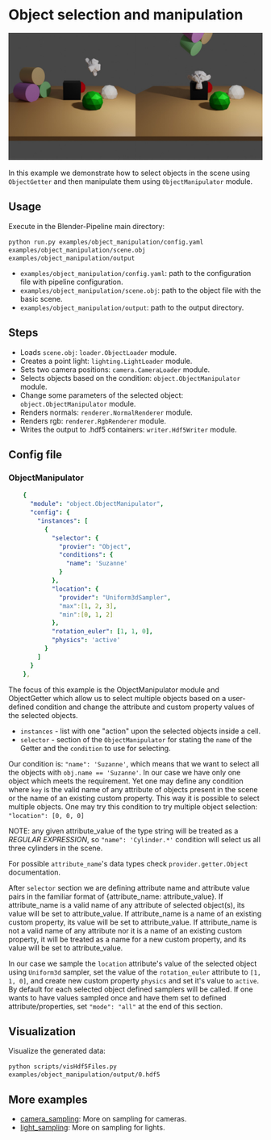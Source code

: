 # Object selection and manipulation

![](rendering.jpg)

In this example we demonstrate how to select objects in the scene using `ObjectGetter` and then manipulate them using `ObjectManipulator` module.

## Usage

Execute in the Blender-Pipeline main directory:

```
python run.py examples/object_manipulation/config.yaml examples/object_manipulation/scene.obj examples/object_manipulation/output
```

* `examples/object_manipulation/config.yaml`: path to the configuration file with pipeline configuration.
* `examples/object_manipulation/scene.obj`: path to the object file with the basic scene.
* `examples/object_manipulation/output`: path to the output directory.

## Steps

* Loads `scene.obj`: `loader.ObjectLoader` module.
* Creates a point light: `lighting.LightLoader` module.
* Sets two camera positions: `camera.CameraLoader` module.
* Selects objects based on the condition: `object.ObjectManipulator` module.
* Change some parameters of the selected object: `object.ObjectManipulator` module.
* Renders normals: `renderer.NormalRenderer` module.
* Renders rgb: `renderer.RgbRenderer` module.
* Writes the output to .hdf5 containers: `writer.Hdf5Writer` module.

## Config file

### ObjectManipulator

```yaml
    {
      "module": "object.ObjectManipulator",
      "config": {
        "instances": [
          {
            "selector": {
              "provier": "Object",
              "conditions": {
                "name": 'Suzanne'
              }
            },
            "location": {
              "provider": "Uniform3dSampler",
              "max":[1, 2, 3],
              "min":[0, 1, 2]
            },
            "rotation_euler": [1, 1, 0],
            "physics": 'active'
          }
        ]
      }
    },
```

The focus of this example is the ObjectManipulator module and ObjectGetter which allow us to select multiple objects based on a user-defined condition and change the attribute and custom property values of the selected objects.
* `instances` - list with one "action" upon the selected objects inside a cell.
* `selector` - section of the `ObjectManipulator` for stating the `name` of the Getter and the `condition` to use for selecting.

Our condition is: `"name": 'Suzanne'`, which means that we want to select all the objects with `obj.name == 'Suzanne'`. In our case we have only one object which meets the requirement.
Yet one may define any condition where `key` is the valid name of any attribute of objects present in the scene or the name of an existing custom property.
This way it is possible to select multiple objects. One may try this condition to try multiple object selection: `"location": [0, 0, 0]`

NOTE: any given attribute_value of the type string will be treated as a *REGULAR EXPRESSION*, so `"name": 'Cylinder.*'` condition will select us all three cylinders in the scene.

For possible `attribute_name`'s data types check `provider.getter.Object` documentation.

After `selector` section we are defining attribute name and attribute value pairs in the familiar format of {attribute_name: attribute_value}.
If attribute_name is a valid name of any attribute of selected object(s), its value will be set to attribute_value.
If attribute_name is a name of an existing custom property, its value will be set to attribute_value.
If attribute_name is not a valid name of any attribute nor it is a name of an existing custom property, it will be treated as a name for a new custom property, and its value will be set to attribute_value.

In our case we sample the `location` attribute's value of the selected object using `Uniform3d` sampler, set the value of the `rotation_euler` attribute to `[1, 1, 0]`, and create new custom property `physics` and set it's value to `active`.
By default for each selected object defined samplers will be called. If one wants to have values sampled once and have them set to defined attribute/properties, set `"mode": "all"` at the end of this section. 

## Visualization

Visualize the generated data:

```
python scripts/visHdf5Files.py examples/object_manipulation/output/0.hdf5
```

## More examples

* [camera_sampling](../camera_sampling): More on sampling for cameras.
* [light_sampling](../light_sampling): More on sampling for lights.
